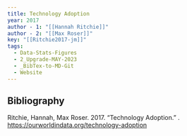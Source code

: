 ```yaml
---
title: Technology Adoption
year: 2017
author - 1: "[[Hannah Ritchie]]"
author - 2: "[[Max Roser]]"
key: "[[Ritchie2017-jm]]"
tags:
  - Data-Stats-Figures
  - 2_Upgrade-MAY-2023
  - _BibTex-to-MD-Git
  - Website
---
```


## Bibliography
Ritchie, Hannah, Max Roser. 2017. “Technology Adoption.” . https://ourworldindata.org/technology-adoption